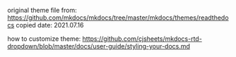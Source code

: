 original theme file from: https://github.com/mkdocs/mkdocs/tree/master/mkdocs/themes/readthedocs
copied date: 2021.07.16

how to customize theme: https://github.com/cjsheets/mkdocs-rtd-dropdown/blob/master/docs/user-guide/styling-your-docs.md